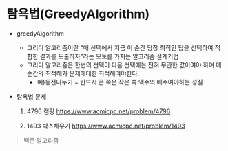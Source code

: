 # 탐욕법(GreedyAlgorithm)



* greedyAlgorithm

  * 그리디 알고리즘이란 "매 선택에서 지금 이 순간 당장 최적인 답을 선택하여 적합한 결과를 도출하자"라는 모토를 가지는 알고리즘 설계기법
  * 그리디 알고리즘은 한번의 선택이 다음 선택에는 전혀 무관한 값이여야 하며 매 순간의 최적해가 문제에대한 최적해여야한다.
    * 예)동전나누기 = 반드시 큰 쪽은 작은 쪽 액수의 배수여야하는 성질 

  

* 탐욕법 문제

  1. 4796  캠핑 <https://www.acmicpc.net/problem/4796>

  2. 1493 박스채우기 <https://www.acmicpc.net/problem/1493>

     

> 백준 알고리즘